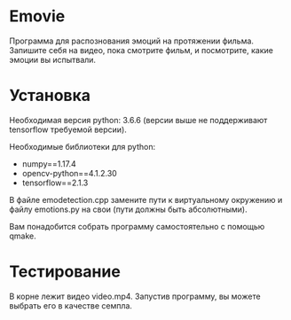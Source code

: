 # Emovie
Программа для распознования эмоций на протяжении фильма. Запишите себя на видео, пока смотрите фильм, и посмотрите, какие эмоции вы испытвали.


# Установка
Необходимая версия python: 3.6.6 (версии выше не поддерживают tensorflow требуемой версии).

Необходимые библиотеки для python:
- numpy==1.17.4
- opencv-python==4.1.2.30
- tensorflow==2.1.3

В файле emodetection.cpp замените пути к виртуальному окружению и файлу emotions.py на свои (пути должны быть абсолютными).

Вам понадобится собрать программу самостоятельно с помощью qmake.

# Тестирование
В корне лежит видео video.mp4. Запустив программу, вы можете выбрать его в качестве семпла.
